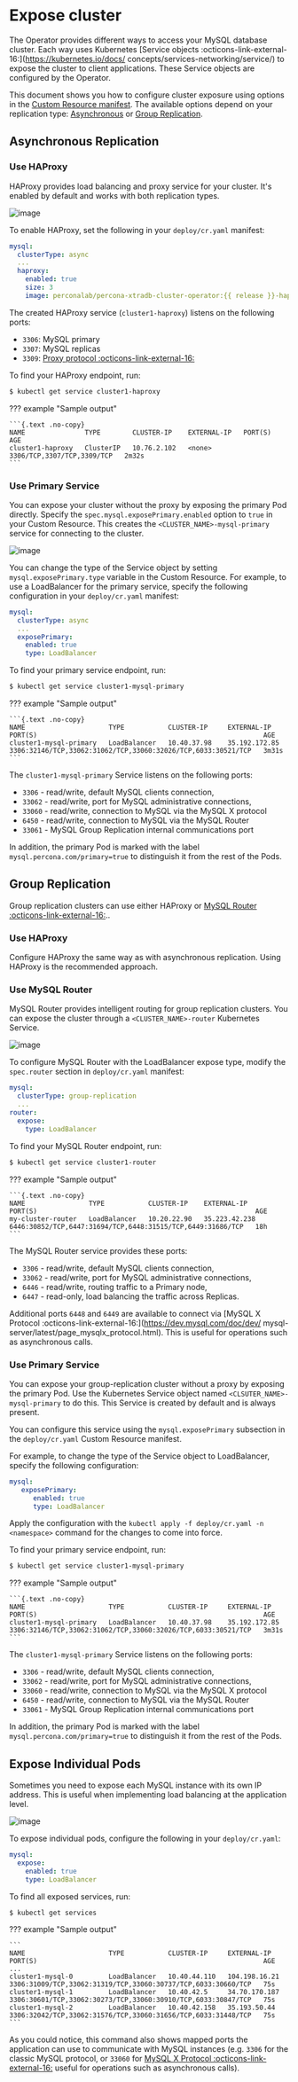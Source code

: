 # Expose cluster

The Operator provides different ways to access your MySQL database cluster. Each way uses Kubernetes [Service objects :octicons-link-external-16:](https://kubernetes.io/docs/
concepts/services-networking/service/) to expose the cluster to client applications. These Service objects are configured by the Operator.

This document shows you how to configure cluster exposure using options in the [Custom Resource manifest](operator.md). The available options depend on your replication type: [Asynchronous](https://dev.mysql.com/doc/refman/8.0/en/replication.html) or [Group Replication](https://dev.mysql.com/doc/refman/8.0/en/group-replication.html).

## Asynchronous Replication

### Use HAProxy 

HAProxy provides load balancing and proxy service for your cluster. It's enabled by default and works with both replication types.

![image](assets/images/exposure-haproxy.svg)

To enable HAProxy, set the following in your `deploy/cr.yaml` manifest:

```yaml
mysql:
  clusterType: async
  ...
  haproxy: 
    enabled: true
    size: 3
    image: perconalab/percona-xtradb-cluster-operator:{{ release }}-haproxy
```

The created HAProxy service (`cluster1-haproxy`) listens on the following ports:

- `3306`: MySQL primary
- `3307`: MySQL replicas  
- `3309`: [Proxy protocol
:octicons-link-external-16:](https://www.haproxy.com/blog/haproxy/proxy-protocol/)

To find your HAProxy endpoint, run:

```{.bash data-prompt="$"}
$ kubectl get service cluster1-haproxy

```
??? example "Sample output"

    ```{.text .no-copy}
    NAME               TYPE        CLUSTER-IP    EXTERNAL-IP   PORT(S)                      AGE
    cluster1-haproxy   ClusterIP   10.76.2.102   <none>        3306/TCP,3307/TCP,3309/TCP   2m32s
    ```

### Use Primary Service 

You can expose your cluster without the proxy by exposing the primary Pod directly. Specify the `spec.mysql.exposePrimary.enabled` option to `true` in your Custom Resource. This creates  the `<CLUSTER_NAME>-mysql-primary` service for connecting to the cluster. 

![image](assets/images/exposure-async.svg)

You can change the type of the Service object by setting `mysql.exposePrimary.type` variable in the Custom Resource. For example, to use a LoadBalancer for the primary service, specify the following configuration in your `deploy/cr.yaml` manifest:

```yaml
mysql:
  clusterType: async
  ...
  exposePrimary:
    enabled: true
    type: LoadBalancer
```

To find your primary service endpoint, run:

```{.bash data-prompt="$"}
$ kubectl get service cluster1-mysql-primary
```

??? example "Sample output"

    ```{.text .no-copy}
    NAME                     TYPE           CLUSTER-IP     EXTERNAL-IP     PORT(S)                                                         AGE
    cluster1-mysql-primary   LoadBalancer   10.40.37.98    35.192.172.85   3306:32146/TCP,33062:31062/TCP,33060:32026/TCP,6033:30521/TCP   3m31s
    ```

The `cluster1-mysql-primary` Service listens on the following ports:

- `3306` - read/write, default MySQL clients connection,
- `33062` - read/write, port for MySQL administrative connections,
- `33060` - read/write, connection to MySQL via the MySQL X protocol
- `6450` - read/write, connection to MySQL via the MySQL Router
- `33061` - MySQL Group Replication internal communications port

In addition, the primary Pod is marked with the label `mysql.percona.com/primary=true` to distinguish it from the rest of the Pods.


## Group Replication

Group replication clusters can use either HAProxy or [MySQL Router :octicons-link-external-16:](https://dev.mysql.com/doc/mysql-router/8.0/en/)..

### Use HAProxy

Configure HAProxy the same way as with asynchronous replication. Using HAProxy is the recommended approach.

### Use MySQL Router

MySQL Router provides intelligent routing for group replication clusters. You can expose the cluster through a `<CLUSTER_NAME>-router` Kubernetes Service. 

![image](assets/images/exposure-gr.svg)

To configure MySQL Router with the LoadBalancer expose type, modify the `spec.router` section in `deploy/cr.yaml` manifest:

```yaml
mysql:
  clusterType: group-replication
  ...
router:
  expose:
    type: LoadBalancer
```

To find your MySQL Router endpoint, run:

```{.bash data-prompt="$"}
$ kubectl get service cluster1-router
```

??? example "Sample output"

    ```{.text .no-copy}
    NAME                TYPE           CLUSTER-IP    EXTERNAL-IP     PORT(S)                                                       AGE
    my-cluster-router   LoadBalancer   10.20.22.90   35.223.42.238   6446:30852/TCP,6447:31694/TCP,6448:31515/TCP,6449:31686/TCP   18h
    ```

The MySQL Router service provides these ports:

* `3306` - read/write, default MySQL clients connection,
* `33062` - read/write, port for MySQL administrative connections,
* `6446` - read/write, routing traffic to a Primary node,
* `6447` - read-only, load balancing the traffic across Replicas.

Additional ports `6448` and `6449` are available to
connect via [MySQL X Protocol :octicons-link-external-16:](<https://dev.mysql.com/doc/dev/>
mysql-server/latest/page_mysqlx_protocol.html). This is 
useful for operations such as asynchronous calls.

### Use Primary Service

You can expose your group-replication cluster without a proxy by exposing the primary Pod. Use the Kubernetes Service object named `<CLSUTER_NAME>-mysql-primary` to do this. This Service is created by default and is always present.

You can configure this service using the `mysql.exposePrimary` subsection in the `deploy/cr.yaml` Custom Resource manifest.

For example, to change the type of the Service object to LoadBalancer, specify the following configuration:

```yaml
mysql:
   exposePrimary:
      enabled: true
      type: LoadBalancer
```

Apply the configuration with the `kubectl apply -f deploy/cr.yaml -n <namespace>` command for the changes to come into force. 

To find your primary service endpoint, run:

```{.bash data-prompt="$"}
$ kubectl get service cluster1-mysql-primary
```

??? example "Sample output"
    
    ```{.text .no-copy}
    NAME                     TYPE           CLUSTER-IP     EXTERNAL-IP     PORT(S)                                                         AGE
    cluster1-mysql-primary   LoadBalancer   10.40.37.98    35.192.172.85   3306:32146/TCP,33062:31062/TCP,33060:32026/TCP,6033:30521/TCP   3m31s
    ```

The `cluster1-mysql-primary` Service listens on the following ports:

- `3306` - read/write, default MySQL clients connection,
- `33062` - read/write, port for MySQL administrative connections,
- `33060` - read/write, connection to MySQL via the MySQL X protocol
- `6450` - read/write, connection to MySQL via the MySQL Router
- `33061` - MySQL Group Replication internal communications port

In addition, the primary Pod is marked with the label `mysql.percona.com/primary=true` to distinguish it from the rest of the Pods.

## Expose Individual Pods

Sometimes you need to expose each MySQL instance with its own IP address. This is useful when implementing load balancing at the application level.

![image](assets/images/exposure-all.svg)

To expose individual pods, configure the following in your `deploy/cr.yaml`:

```yaml
mysql:
  expose:
    enabled: true
    type: LoadBalancer
```

To find all exposed services, run:

```{.bash data-prompt="$"}
$ kubectl get services
```

??? example "Sample output"

    ```
    NAME                     TYPE           CLUSTER-IP     EXTERNAL-IP     PORT(S)                                                         AGE
    ...
    cluster1-mysql-0         LoadBalancer   10.40.44.110   104.198.16.21   3306:31009/TCP,33062:31319/TCP,33060:30737/TCP,6033:30660/TCP   75s
    cluster1-mysql-1         LoadBalancer   10.40.42.5     34.70.170.187   3306:30601/TCP,33062:30273/TCP,33060:30910/TCP,6033:30847/TCP   75s
    cluster1-mysql-2         LoadBalancer   10.40.42.158   35.193.50.44    3306:32042/TCP,33062:31576/TCP,33060:31656/TCP,6033:31448/TCP   75s
    ```

As you could notice, this command also shows mapped ports the application can
use to communicate with MySQL instances (e.g. `3306` for the classic MySQL
protocol, or `33060` for [MySQL X Protocol :octicons-link-external-16:](https://dev.mysql.com/doc/dev/mysql-server/latest/page_mysqlx_protocol.html)
useful for operations such as asynchronous calls).